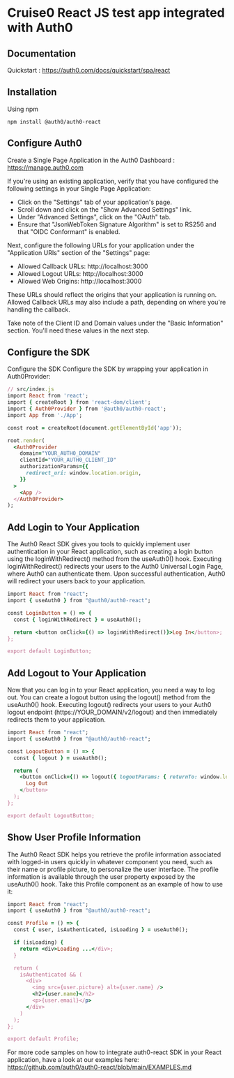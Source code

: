 # Cruise0 React JS test app integrated with Auth0

## Documentation
Quickstart : https://auth0.com/docs/quickstart/spa/react

## Installation

Using npm
```
npm install @auth0/auth0-react
```

## Configure Auth0
Create a Single Page Application in the Auth0 Dashboard : https://manage.auth0.com

If you're using an existing application, verify that you have configured the following settings in your Single Page Application:

* Click on the "Settings" tab of your application's page.
* Scroll down and click on the "Show Advanced Settings" link.
* Under "Advanced Settings", click on the "OAuth" tab.
* Ensure that "JsonWebToken Signature Algorithm" is set to RS256 and that "OIDC Conformant" is enabled.

Next, configure the following URLs for your application under the "Application URIs" section of the "Settings" page:

* Allowed Callback URLs: http://localhost:3000
* Allowed Logout URLs: http://localhost:3000
* Allowed Web Origins: http://localhost:3000

These URLs should reflect the origins that your application is running on. Allowed Callback URLs may also include a path, depending on where you're handling the callback.

Take note of the Client ID and Domain values under the "Basic Information" section. You'll need these values in the next step.

## Configure the SDK

Configure the SDK
Configure the SDK by wrapping your application in Auth0Provider:
```ruby
// src/index.js
import React from 'react';
import { createRoot } from 'react-dom/client';
import { Auth0Provider } from '@auth0/auth0-react';
import App from './App';

const root = createRoot(document.getElementById('app'));

root.render(
  <Auth0Provider
    domain="YOUR_AUTH0_DOMAIN"
    clientId="YOUR_AUTH0_CLIENT_ID"
    authorizationParams={{
      redirect_uri: window.location.origin,
    }}
  >
    <App />
  </Auth0Provider>
);
```

## Add Login to Your Application
The Auth0 React SDK gives you tools to quickly implement user authentication in your React application, such as creating a login button using the loginWithRedirect() method from the useAuth0() hook. Executing loginWithRedirect() redirects your users to the Auth0 Universal Login Page, where Auth0 can authenticate them. Upon successful authentication, Auth0 will redirect your users back to your application.
```ruby
import React from "react";
import { useAuth0 } from "@auth0/auth0-react";

const LoginButton = () => {
  const { loginWithRedirect } = useAuth0();

  return <button onClick={() => loginWithRedirect()}>Log In</button>;
};

export default LoginButton;
```

## Add Logout to Your Application
Now that you can log in to your React application, you need a way to log out. You can create a logout button using the logout() method from the useAuth0() hook. Executing logout() redirects your users to your Auth0 logout endpoint (https://YOUR_DOMAIN/v2/logout) and then immediately redirects them to your application.
```ruby
import React from "react";
import { useAuth0 } from "@auth0/auth0-react";

const LogoutButton = () => {
  const { logout } = useAuth0();

  return (
    <button onClick={() => logout({ logoutParams: { returnTo: window.location.origin } })}>
      Log Out
    </button>
  );
};

export default LogoutButton;
```

## Show User Profile Information
The Auth0 React SDK helps you retrieve the profile information associated with logged-in users quickly in whatever component you need, such as their name or profile picture, to personalize the user interface. The profile information is available through the user property exposed by the useAuth0() hook. Take this Profile component as an example of how to use it:
```ruby
import React from "react";
import { useAuth0 } from "@auth0/auth0-react";

const Profile = () => {
  const { user, isAuthenticated, isLoading } = useAuth0();

  if (isLoading) {
    return <div>Loading ...</div>;
  }

  return (
    isAuthenticated && (
      <div>
        <img src={user.picture} alt={user.name} />
        <h2>{user.name}</h2>
        <p>{user.email}</p>
      </div>
    )
  );
};

export default Profile;
```

For more code samples on how to integrate auth0-react SDK in your React application, have a look at our examples here: https://github.com/auth0/auth0-react/blob/main/EXAMPLES.md



